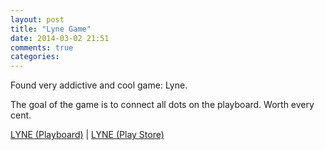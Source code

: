 ```yaml
---
layout: post
title: "Lyne Game"
date: 2014-03-02 21:51
comments: true
categories: 
---
```


Found very addictive and cool game: Lyne.

The goal of the game is to connect all dots on the playboard. Worth every cent.

<div class="pb-app-box" data-theme="dark" data-lang="en"><a href="http://playboard.me/android/apps/com.thomasbowker.lynerelease">LYNE  (Playboard)</a> | <a href="https://play.google.com/store/apps/details?id=com.thomasbowker.lynerelease&hl=en" rel="nofollow" target="_blank">LYNE (Play Store)</a></div>
<script type="text/javascript" src="//playboard.me/widgets/pb-app-box/1/pb_load_app_box.js"></script>


